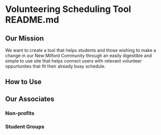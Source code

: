 # **Volunteering Scheduling Tool README.md**
## **Our Mission**
We want to create a tool that helps students and those wishing to make a change in our New Milford Community through an easily digestible and simple to use site that helps connect   users with relevant volunteer oppurtunites that fit their already busy schedule.
## **How to Use**

## **Our Associates**

### **Non-profits**

### **Student Groups**
